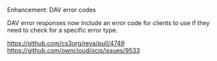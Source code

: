 Enhancement: DAV error codes

DAV error responses now include an error code for clients to use if they need to check for a specific error type.

https://github.com/cs3org/reva/pull/4749
https://github.com/owncloud/ocis/issues/9533
